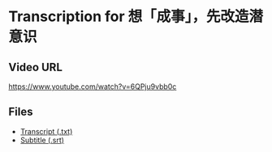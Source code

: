 # Transcription for 想「成事」，先改造潜意识
## Video URL
https://www.youtube.com/watch?v=6QPju9vbb0c
 
## Files
- [Transcript (.txt)](./transcript.txt)
- [Subtitle (.srt)](./transcript.srt)

